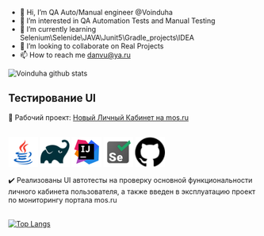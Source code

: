 - 👋 Hi, I’m QA Auto/Manual engineer @Voinduha 
- 👀 I’m interested in QA Automation Tests and Manual Testing 
- 🌱 I’m currently learning Selenium\Selenide\JAVA\Junit5\Gradle_projects\IDEA
- 💞️ I’m looking to collaborate on Real Projects
- 📫 How to reach me danvu@ya.ru
<!---
Voinduha/Voinduha is a ✨ special ✨ repository because its `README.md` (this file) appears on your GitHub profile.
You can click the Preview link to take a look at your changes.
--->
![Voinduha github stats](https://github-readme-stats.vercel.app/api?username=voinduha&show_icons=true&theme=tokyonight)

## Тестирование UI
:link: Рабочий проект: <a target="_blank" href="https://www.mos.ru">Новый Личный Кабинет на mos.ru</a></br></br>

<img src="icons/Java.svg" width="60" height="60"> <img src="icons/Gradle.svg" width="60" height="60"> <img src="icons/Idea.svg" width="60" height="60"> <img src="icons/Selenide.svg" width="60" height="60"> <img src="icons/Github.svg" width="60" height="60">

:heavy_check_mark: Реализованы UI автотесты на проверку основной функциональности личного кабинета пользователя, а также введен в эксплуатацию проект по мониторингу портала mos.ru</br></br>

[![Top Langs](https://github-readme-stats.vercel.app/api/top-langs/?username=Voinduha&layout=compact)](https://github.com/Voinduha/github-readme-stats) 
